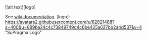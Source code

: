 ![alt text][logo]

See [wiki documentation](https://github.com/supragma/supragma/wiki).
[logo]: https://avatars2.githubusercontent.com/u/62821488?s=400&u=689ba24c4c73849749d4c6be425a027bb2a4d537&v=4 "SuPragma Logo"
